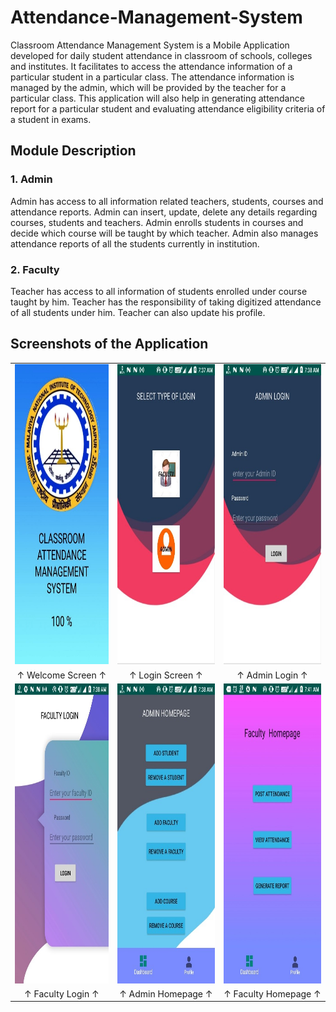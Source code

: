 # Attendance-Management-System
Classroom Attendance Management System is a Mobile Application developed for daily student attendance in classroom of schools, colleges and institutes. It facilitates to access the attendance information of a particular student in a particular class. The attendance information is managed by the admin, which will be provided by the teacher for a particular class. This application will also help in generating attendance report for a particular student and evaluating attendance eligibility criteria of a student in exams.

## Module Description
### 1. Admin
Admin has access to all information related teachers, students, courses and attendance reports. Admin can insert, update, delete any details regarding courses, students and teachers. Admin enrolls students in courses and decide which course will be taught by which teacher. Admin also manages attendance reports of all the students currently in institution.

### 2. Faculty
Teacher has access to all information of students enrolled under course taught by him. Teacher has the responsibility of taking digitized attendance of all students under him. Teacher can also update his profile.

## Screenshots of the Application

<table>   
  <tr>
    <td><img src="https://github.com/gargk747/Attendance-Management-System/blob/master/Screenshots/welcome_screen.jpg" width=270 height=480></td>
    <td><img src="https://github.com/gargk747/Attendance-Management-System/blob/master/Screenshots/login_screen.jpg" width=270 height=480></td>
    <td><img src="https://github.com/gargk747/Attendance-Management-System/blob/master/Screenshots/admin_login.jpg" width=270 height=480></td>
  </tr>
  <tr>
   <td align="center">↑ Welcome Screen ↑</td>
   <td align="center">↑ Login Screen ↑</td>
   <td align="center">↑ Admin Login ↑</td>
  <tr>
    <td><img src="https://github.com/gargk747/Attendance-Management-System/blob/master/Screenshots/faculty_login.jpg" width=270 height=480></td>
    <td><img src="https://github.com/gargk747/Attendance-Management-System/blob/master/Screenshots/admin_homepage.jpg" width=270 height=480></td>
    <td><img src="https://github.com/gargk747/Attendance-Management-System/blob/master/Screenshots/faculty_homepage.jpg" width=270 height=480></td>
  </tr>
 <tr>
   <td align="center">↑ Faculty Login ↑</td>
   <td align="center">↑ Admin Homepage ↑</td>
   <td align="center">↑ Faculty Homepage ↑</td>
  <tr>
 </table>
